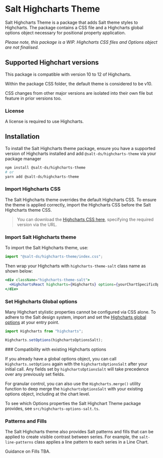 # Salt Highcharts Theme

Salt Highcharts Theme is a package that adds Salt theme styles to Highcharts. The package contains a CSS file and a Highcharts global options object necessary for positional property application.

_Please note, this package is a WIP. Highcharts CSS files and Options object are not finalised._

## Supported Highchart versions

This package is compatible with version 10 to 12 of Highcharts.

Within the package CSS folder, the default theme is considered to be v10.

CSS changes from other major versions are isolated into their own file but feature in prior versions too.

### License

A license is required to use Highcharts.

## Installation

To install the Salt Highcharts theme package, ensure you have a supported version of Highcharts installed and add `@salt-ds/highcharts-theme` via your package manager

```bash
npm install @salt-ds/highcharts-theme
# or
yarn add @salt-ds/highcharts-theme
```

### Import Highcharts CSS

The Salt Highcharts theme overrides the default Highcharts CSS. To ensure the theme is applied correctly, import the Highcharts CSS before the Salt Highcharts theme CSS.

> You can download the [Highcharts CSS
> here](https://code.highcharts.com/10.2.0/css/highcharts.css), specifying the
> required version via the URL.

### Import Salt Highcharts theme

To import the Salt Highcharts theme, use:

```js
import "@salt-ds/highcharts-theme/index.css";
```

Then wrap your Highcharts with `highcharts-theme-salt` class name as shown below:

```jsx
<div className="highcharts-theme-salt">
  <HighchartsReact highcharts={Highcharts} options={yourChartSpecificOptions} />
</div>
```

### Set Highcharts Global options

Many Highchart stylistic properties cannot be configured via CSS alone. To adhere to the Salt design system, import and set the [Highcharts global options](https://www.highcharts.com/docs/getting-started/how-to-set-options) at your entry point.

```js
import Highcharts from "highcharts";

Highcharts.setOptions(highchartsOptionsSalt);
```

### Compatibility with existing Highcharts options

If you already have a global options object, you can call `Highcharts.setOptions` again with the `highchartsOptionsSalt` after your initial call. Any fields set by `highchartsOptionsSalt` will take precedence over any previously set fields.

For granular control, you can also use the `Highcharts.merge()` utility function to deep merge the `highchartsOptionsSalt` with your existing options object, including at the chart level.

To see which Options properties the Salt Highchart Theme package provides, see `src/highcharts-options-salt.ts`.

### Patterns and Fills

The Salt Highcharts theme also provides Salt patterns and fills that can be applied to create visible contrast between series. For example, the `salt-line-patterns` class applies
a line pattern to each series in a Line Chart.

Guidance on Fills TBA.
